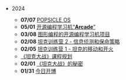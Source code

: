 - 2024

  - **07/07** [POPSICLE OS](/2024/0707/)
  - **05/01** [开源编程学习机“**Arcade**”](/2024/0501/)
  - **03/08** [图形编程的开源编程学习机项目](/2024/0308/)
  - **02/08** [坦克训练营 2 - 信息侦测和保命策略](/2024/0208/)
  - **02/05** [坦克训练营 1 - 坦克的移动和开火](/2024/0205-2/)
  - [《坦克大战》课程规划](/2024/0205-1/)
  - **02/01** [《坦克大战》的秘密](/2024/0201/)
  - **01/31** [今日开博](/2024/0131/)
